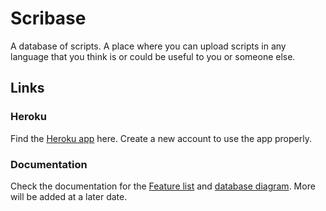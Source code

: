 # Scribase
A database of scripts.
A place where you can upload scripts in any language that you think is or could be useful to you or someone else.

## Links
### Heroku
Find the [Heroku app](https://scribase.herokuapp.com/) here.
Create a new account to use the app properly.

### Documentation
Check the documentation for the 
[Feature list](https://github.com/SirVeggie/Tsoha/blob/master/documentation/Feature%20list.md)
and
[database diagram](https://github.com/SirVeggie/Tsoha/blob/master/documentation/Database%20diagram.png).
More will be added at a later date.
